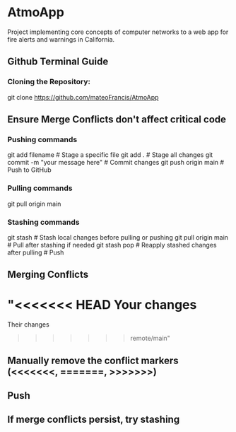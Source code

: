 # AtmoApp
Project implementing core concepts of computer networks to a web app for fire alerts and warnings in California.

## Github Terminal Guide

### Cloning the Repository:
git clone https://github.com/mateoFrancis/AtmoApp

## Ensure Merge Conflicts don't affect critical code

### Pushing commands
git add filename       # Stage a specific file
git add .             # Stage all changes
git commit -m "your message here" # Commit changes
git push origin main  # Push to GitHub

### Pulling commands
git pull origin main

### Stashing commands 
git stash              # Stash local changes before pulling or pushing
git pull origin main   # Pull after stashing if needed
git stash pop          # Reapply stashed changes after pulling
                       # Push

## Merging Conflicts
"<<<<<<< HEAD
Your changes
=======
Their changes
>>>>>>> remote/main"
## Manually remove the conflict markers (<<<<<<<, =======, >>>>>>>)
## Push
## If merge conflicts persist, try stashing


